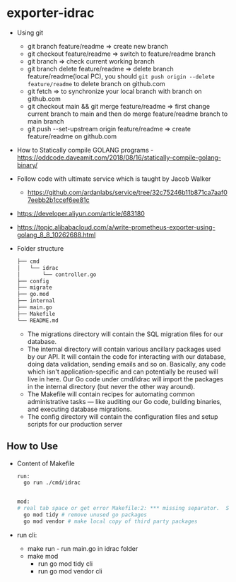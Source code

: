# exporter-idrac

- Using git
  - git branch feature/readme => create new branch
  - git checkout feature/readme => switch to feature/readme branch
  - git branch => check current working branch
  - git branch delete feature/readme => delete branch feature/readme(local PC), you should `git push origin --delete feature/readme` to delete branch on github.com
  - git fetch => to synchronize your local branch with branch on github.com
  - git checkout main && git merge feature/readme => first change current branch to main and then do merge feature/readme branch to main branch
  - git push --set-upstream origin feature/readme => create feature/readme on github.com
- How to Statically compile GOLANG programs - <https://oddcode.daveamit.com/2018/08/16/statically-compile-golang-binary/>
- Follow code with ultimate service which is taught by Jacob Walker
  - <https://github.com/ardanlabs/service/tree/32c75246b11b871ca7aaf07eebb2b1ccef6ee81c>
- <https://developer.aliyun.com/article/683180>
- <https://topic.alibabacloud.com/a/write-prometheus-exporter-using-golang_8_8_10262688.html>
- Folder structure

  ```bash
  ├── cmd
  │   └── idrac
  │       └── controller.go
  ├── config
  ├── migrate
  ├── go.mod
  ├── internal
  ├── main.go
  ├── Makefile
  └── README.md
  ```

  - The migrations directory will contain the SQL migration files for our database.
  - The internal directory will contain various ancillary packages used by our API. It will contain the code for interacting with our database, doing data validation, sending emails and so on. Basically, any code which isn't application-specific and can potentially be reused will live in here. Our Go code under cmd/idrac will import the packages in the internal directory (but never the other way around).
  - The Makefile will contain recipes for automating common administrative tasks — like auditing our Go code, building binaries, and executing database migrations.
  - The config directory will contain the configuration files and setup scripts for our production server

## How to Use

- Content of Makefile

  ```bash
  run:
    go run ./cmd/idrac


  mod:
  # real tab space or get error Makefile:2: *** missing separator.  Stop.
    go mod tidy # remove unused go packages
    go mod vendor # make local copy of third party packages

  ```

- run cli:
  - make run - run main.go in idrac folder
  - make mod
    - run go mod tidy cli
    - run go mod vendor cli
